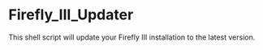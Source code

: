 # Firefly_III_Updater
This shell script will update your Firefly III installation to the latest version.
